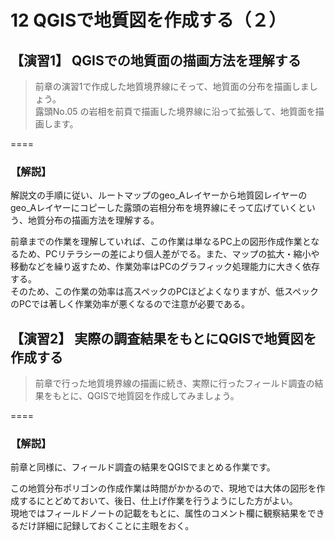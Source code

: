 # 12 QGISで地質図を作成する（２）  

## 【演習1】 QGISでの地質面の描画方法を理解する  

> 前章の演習1で作成した地質境界線にそって、地質面の分布を描画しましょう。  
> 露頭No.05 の岩相を前頁で描画した境界線に沿って拡張して、地質面を描画します。  

====  

### 【解説】  

解説文の手順に従い、ルートマップのgeo_Aレイヤーから地質図レイヤーのgeo_Aレイヤーにコピーした露頭の岩相分布を境界線にそって広げていくという、地質分布の描画方法を理解する。  

前章までの作業を理解していれば、この作業は単なるPC上の図形作成作業となるため、PCリテラシーの差により個人差がでる。また、マップの拡大・縮小や移動などを繰り返すため、作業効率はPCのグラフィック処理能力に大きく依存する。  
そのため、この作業の効率は高スペックのPCほどよくなりますが、低スペックのPCでは著しく作業効率が悪くなるので注意が必要である。

## 【演習2】 実際の調査結果をもとにQGISで地質図を作成する  

> 前章で行った地質境界線の描画に続き、実際に行ったフィールド調査の結果をもとに、QGISで地質図を作成してみましょう。

====  

### 【解説】  

前章と同様に、フィールド調査の結果をQGISでまとめる作業です。  

この地質分布ポリゴンの作成作業は時間がかかるので、現地では大体の図形を作成するにとどめておいて、後日、仕上げ作業を行うようにした方がよい。  
現地ではフィールドノートの記載をもとに、属性のコメント欄に観察結果をできるだけ詳細に記録しておくことに主眼をおく。  

